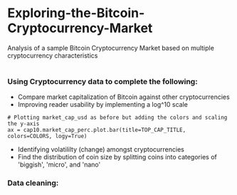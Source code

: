 # Exploring-the-Bitcoin-Cryptocurrency-Market
Analysis of a sample Bitcoin Cryptocurrency Market based on multiple cryptocurrency characteristics
<br />
<br />
  
### Using Cryptocurrency data to complete the following:
* Compare market capitalization of Bitcoin against other cryptocurrencies
* Improving reader usability by implementing a log^10 scale
```
# Plotting market_cap_usd as before but adding the colors and scaling the y-axis  
ax = cap10.market_cap_perc.plot.bar(title=TOP_CAP_TITLE, colors=COLORS, logy=True)
```

* Identifying volatililty (change) amongst cryptocurrencies
* Find the distribution of coin size by splitting coins into categories of 'biggish', 'micro', and 'nano'

### Data cleaning:

